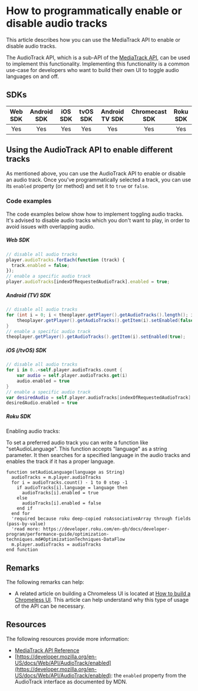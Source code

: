 # How to programmatically enable or disable audio tracks

This article describes how you can use the MediaTrack API to enable or disable audio tracks.

The AudioTrack API, which is a sub-API of the [MediaTrack API](pathname:///theoplayer/v4/api-reference/web/interfaces/MediaTrack.html), can be used to implement this functionality.
Implementing this functionality is a common use-case for developers who want to build their own UI to toggle audio languages on and off.

## SDKs

| Web SDK | Android SDK | iOS SDK | tvOS SDK | Android TV SDK | Chromecast SDK | Roku SDK |
| :-----: | :---------: | :-----: | :------: | :------------: | :------------: | :------: |
|   Yes   |     Yes     |   Yes   |   Yes    |      Yes       |      Yes       |   Yes    |

## Using the AudioTrack API to enable different tracks

As mentioned above, you can use the AudioTrack API to enable or disable an audio track. Once you've programmatically selected a track, you can use its `enabled` property (or method) and set it to `true` or `false`.

### Code examples

The code examples below show how to implement toggling audio tracks. It's advised to disable audio tracks which you don't want to play, in order to avoid issues with overlapping audio.

##### Web SDK

```js
// disable all audio tracks
player.audioTracks.forEach(function (track) {
  track.enabled = false;
});
// enable a specific audio track
player.audioTracks[indexOfRequestedAudioTrack].enabled = true;
```

##### Android (TV) SDK

```java
// disable all audio tracks
for (int i = 0; i < theoplayer.getPlayer().getAudioTracks().length(); i++) {
    theoplayer.getPlayer().getAudioTracks().getItem(i).setEnabled(false);
}
// enable a specific audio track
theoplayer.getPlayer().getAudioTracks().getItem(i).setEnabled(true);
```

##### iOS (/tvOS) SDK

```swift
// disable all audio tracks
for i in 0..<self.player.audioTracks.count {
    var audio = self.player.audioTracks.get(i)
    audio.enabled = true
}
// enable a specific audio track
var desiredAudio = self.player.audioTracks[indexOfRequestedAudioTrack]
desiredAudio.enabled = true
```

##### Roku SDK

Enabling audio tracks:

To set a preferred audio track you can write a function like "setAudioLanguage". This function accepts "language" as a string parameter. It then searches for a specified language in the audio tracks and enables the track if it has a proper language.

```brightscript
function setAudioLanguage(language as String)
  audioTracks = m.player.audioTracks
  for i = audioTracks.count() - 1 to 0 step -1
    if audioTracks[i].language = language then
      audioTracks[i].enabled = true
    else
      audioTracks[i].enabled = false
    end if
  end for
  'required because roku deep-copied roAssociativeArray through fields (pass-by-value)
  'read more: https://developer.roku.com/en-gb/docs/developer-program/performance-guide/optimization-techniques.md#OptimizationTechniques-DataFlow
  m.player.audioTracks = audioTracks
end function
```

## Remarks

The following remarks can help:

- A related article on building a Chromeless UI is located at [How to build a Chromeless UI](../../how-to-guides/11-ui/06-how-to-build-chromeless-ui.md). This article can help understand why this type of usage of the API can be necessary.

## Resources

The following resources provide more information:

- [MediaTrack API Reference](pathname:///theoplayer/v4/api-reference/web/interfaces/MediaTrack.html)
- [https://developer.mozilla.org/en-US/docs/Web/API/AudioTrack/enabled](https://developer.mozilla.org/en-US/docs/Web/API/AudioTrack/enabled): the `enabled` property from the AudioTrack interface as documented by MDN.
